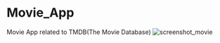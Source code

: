 # Movie_App
Movie App related to TMDB(The Movie Database)
![screenshot_movie](https://github.com/tugcekizildg/Movie_App/assets/141547888/4356b2cc-dc2e-42bc-a19d-025d058b2d81)
